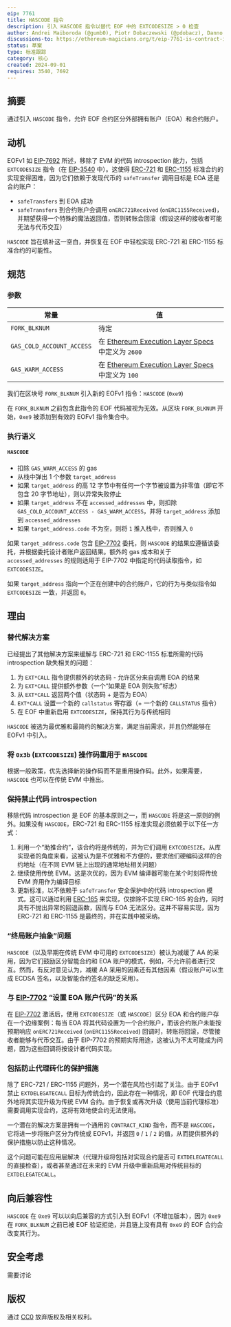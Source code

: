 ```yaml
---
eip: 7761
title: HASCODE 指令
description: 引入 HASCODE 指令以替代 EOF 中的 EXTCODESIZE > 0 检查
author: Andrei Maiboroda (@gumb0), Piotr Dobaczewski (@pdobacz), Danno Ferrin (@shemnon)
discussions-to: https://ethereum-magicians.org/t/eip-7761-is-contract-instruction/20936
status: 草案
type: 标准跟踪
category: 核心
created: 2024-09-01
requires: 3540, 7692
---
```


## 摘要

通过引入 `HASCODE` 指令，允许 EOF 合约区分外部拥有账户（EOA）和合约账户。

## 动机

EOFv1 如 [EIP-7692](./eip-7692.md) 所述，移除了 EVM 的代码 introspection 能力，包括 `EXTCODESIZE` 指令（在 [EIP-3540](./eip-3540.md) 中）。这使得 [ERC-721](./eip-721.md) 和 [ERC-1155](./eip-1155.md) 标准合约的实现变得困难，因为它们依赖于发现代币的 `safeTransfer` 调用目标是 EOA 还是合约账户：

- `safeTransfers` 到 EOA 成功
- `safeTransfers` 到合约账户会调用 `onERC721Received` (`onERC1155Received`)，并期望获得一个特殊的魔法返回值，否则转账会回滚（假设这样的接收者可能无法与代币交互）

`HASCODE` 旨在填补这一空白，并恢复在 EOF 中轻松实现 ERC-721 和 ERC-1155 标准合约的可能性。

## 规范

### 参数

| 常量 | 值 |
| - | - |
| `FORK_BLKNUM` | 待定 |
| `GAS_COLD_ACCOUNT_ACCESS` | 在 [Ethereum Execution Layer Specs](https://github.com/ethereum/execution-specs/blob/fcd12750edd4443a91f138728689a1d0a503a7c1/src/ethereum/cancun/vm/gas.py#L64) 中定义为 `2600` |
| `GAS_WARM_ACCESS` | 在 [Ethereum Execution Layer Specs](https://github.com/ethereum/execution-specs/blob/fcd12750edd4443a91f138728689a1d0a503a7c1/src/ethereum/cancun/vm/gas.py#L65) 中定义为 `100` |

我们在区块号 `FORK_BLKNUM` 引入新的 EOFv1 指令：`HASCODE` (`0xe9`)

在 `FORK_BLKNUM` 之前包含此指令的 EOF 代码被视为无效。从区块 `FORK_BLKNUM` 开始，`0xe9` 被添加到有效的 EOFv1 指令集合中。

### 执行语义
    
#### `HASCODE`

- 扣除 `GAS_WARM_ACCESS` 的 gas
- 从栈中弹出 1 个参数 `target_address`
- 如果 `target_address` 的高 12 字节中有任何一个字节被设置为非零值（即它不包含 20 字节地址），则以异常失败停止
- 如果 `target_address` 不在 `accessed_addresses` 中，则扣除 `GAS_COLD_ACCOUNT_ACCESS - GAS_WARM_ACCESS`，并将 `target_address` 添加到 `accessed_addresses`
- 如果 `target_address.code` 不为空，则将 `1` 推入栈中，否则推入 `0`

如果 `target_address.code` 包含 [EIP-7702](./eip-7702.md) 委托，则 `HASCODE` 的结果应遵循该委托，并根据委托设计者账户返回结果。额外的 gas 成本和关于 `accessed_addresses` 的规则适用于 EIP-7702 中指定的代码读取指令，如 `EXTCODESIZE`。

如果 `target_address` 指向一个正在创建中的合约账户，它的行为与类似指令如 `EXTCODESIZE` 一致，并返回 `0`。

## 理由

### 替代解决方案

已经提出了其他解决方案来缓解与 ERC-721 和 ERC-1155 标准所需的代码 introspection 缺失相关的问题：

1. 为 `EXT*CALL` 指令提供额外的状态码 - 允许区分来自调用 EOA 的结果
2. 为 `EXT*CALL` 提供额外参数（一个“如果是 EOA 则失败”标志）
3. 从 `EXT*CALL` 返回两个值（状态码 + 是否为 EOA）
4. `EXT*CALL` 设置一个新的 `callstatus` 寄存器（+ 一个新的 `CALLSTATUS` 指令）
5. 在 EOF 中重新启用 `EXTCODESIZE`，保持其行为与传统相同

`HASCODE` 被选为最优雅和最简约的解决方案，满足当前需求，并且仍然能够在 EOFv1 中引入。

### 将 `0x3b` (`EXTCODESIZE`) 操作码重用于 `HASCODE`

根据一般政策，优先选择新的操作码而不是重用操作码。此外，如果需要，`HASCODE` 也可以在传统 EVM 中推出。

### 保持禁止代码 introspection

移除代码 introspection 是 EOF 的基本原则之一，而 `HASCODE` 将是这一原则的例外。如果没有 `HASCODE`，ERC-721 和 ERC-1155 标准实现必须依赖于以下任一方式：

1. 利用一个“助推合约”，该合约将是传统的，并为它们调用 `EXTCODESIZE`。从库实现者的角度来看，这被认为是不优雅和不方便的，要求他们硬编码这样的合约地址（在不同 EVM 链上出现的通常地址相关问题）
2. 继续使用传统 EVM。这是次优的，因为 EVM 编译器可能在某个时刻将传统 EVM 弃用作为编译目标
3. 更新标准，以不依赖于 `safeTransfer` 安全保护中的代码 introspection 模式。这可以通过利用 [ERC-165](./eip-165.md) 来实现，仅排除不实现 ERC-165 的合约，同时具有不抛出异常的回退函数，因而与 EOA 无法区分。这并不容易实现，因为 ERC-721 和 ERC-1155 是最终的，并在实践中被采纳。

### “终局账户抽象”问题

`HASCODE`（以及早期在传统 EVM 中可用的 `EXTCODESIZE`）被认为减缓了 AA 的采用，因为它们鼓励区分智能合约和 EOA 账户的模式，例如，不允许前者进行交互。然而，有反对意见认为，减缓 AA 采用的因素还有其他因素（假设账户可以生成 ECDSA 签名，以及智能合约签名的缺乏采用）。

### 与 [EIP-7702](./eip-7702.md) “设置 EOA 账户代码”的关系
    
在 [EIP-7702](./eip-7702.md) 激活后，使用 `EXTCODESIZE`（或 `HASCODE`）区分 EOA 和合约账户存在一个边缘案例：每当 EOA 将其代码设置为一个合约账户，而该合约账户未能按预期响应 `onERC721Received` (`onERC1155Received`) 回调时，转账将回滚，尽管接收者能够与代币交互。由于 EIP-7702 的预期实际用途，这被认为不太可能成为问题，因为这些回调将按设计者代码实现。
    
### 包括防止代理砖化的保护措施
    
除了 ERC-721 / ERC-1155 问题外，另一个潜在风险也引起了关注。由于 EOFv1 禁止 `EXTDELEGATECALL` 目标为传统合约，因此存在一种情况，即 EOF 代理合约意外地将其实现升级为传统 EVM 合约。由于恢复或再次升级（使用当前代理标准）需要调用实现合约，这将有效地使合约无法使用。
    
一个潜在的解决方案是拥有一个通用的 `CONTRACT_KIND` 指令，而不是 `HASCODE`，它将进一步将账户区分为传统或 EOFv1，并返回 `0` / `1` / `2` 的值，从而提供额外的保护措施以防止这种情况。
    
这个问题可能在应用层解决（代理升级将包括对实现合约是否可 `EXTDELEGATECALL` 的直接检查），或者甚至通过在未来的 EVM 升级中重新启用对传统目标的 `EXTDELEGATECALL`。
## 向后兼容性

`HASCODE` 在 `0xe9` 可以以向后兼容的方式引入到 EOFv1（不增加版本），因为 `0xe9` 在 `FORK_BLKNUM` 之前已被 EOF 验证拒绝，并且链上没有具有 `0xe9` 的 EOF 合约会改变其行为。

## 安全考虑

需要讨论 <!-- TODO -->

## 版权

通过 [CC0](../LICENSE.md) 放弃版权及相关权利。